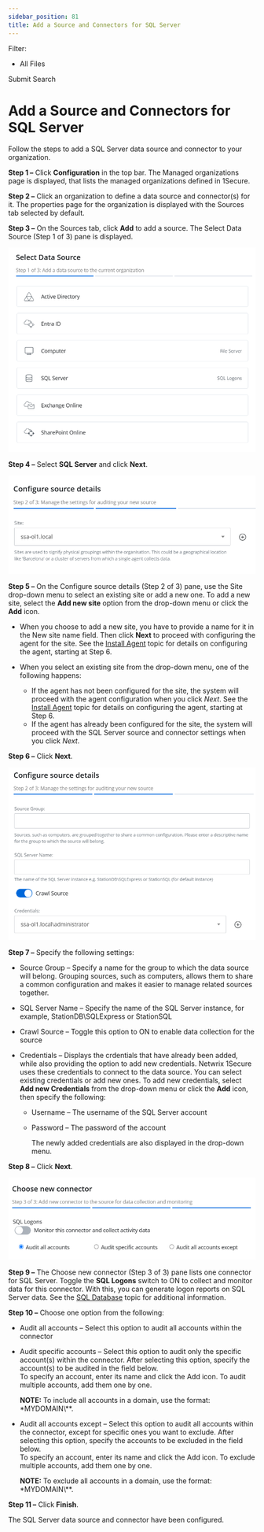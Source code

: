 ```yaml
---
sidebar_position: 81
title: Add a Source and Connectors for SQL Server
---
```


Filter: 

* All Files

Submit Search

# Add a Source and Connectors for SQL Server

Follow the steps to add a SQL Server data source and connector to your organization.

**Step 1 –** Click **Configuration** in the top bar. The Managed organizations page is displayed, that lists the managed organizations defined in 1Secure.

**Step 2 –** Click an organization to define a data source and connector(s) for it. The properties page for the organization is displayed with the Sources tab selected by default.

**Step 3 –** On the Sources tab, click **Add** to add a source. The Select Data Source (Step 1 of 3) pane is displayed.

![Select Data Source (Step 1 of 3) pane](../../../../Resources/Images/1Secure/AddSources_Exchange.png "Select Data Source (Step 1 of 3) pane")

**Step 4 –** Select **SQL Server** and click **Next**.

![Configure Source Details (Step 2 of 3) pane](../../../../Resources/Images/1Secure/ConfigureSourceDetails(Step2-3).png "Configure Source Details (Step 2 of 3) pane")

**Step 5 –** On the Configure source details (Step 2 of 3) pane, use the Site drop-down menu to select an existing site or add a new one. To add a new site, select the **Add new site** option from the drop-down menu or click the **Add** icon.

* When you choose to add a new site, you have to provide a name for it in the New site name field. Then click **Next** to proceed with configuring the agent for the site. See the [Install Agent](../../../Install/InstallAgent "Install Agent") topic for details on configuring the agent, starting at Step 6.
* When you select an existing site from the drop-down menu, one of the following happens:

  * If the agent has not been configured for the site, the system will proceed with the agent configuration when you click *Next*. See the [Install Agent](../../../Install/InstallAgent "Install Agent") topic for details on configuring the agent, starting at Step 6.
  * If the agent has already been configured for the site, the system will proceed with the SQL Server source and connector settings when you click *Next*.

**Step 6 –** Click **Next**.

![Configure Source Details (Step 2 of 3) pane](../../../../Resources/Images/1Secure/ConfigureSourceDetails(Step2-3)a.png "Configure Source Details (Step 2 of 3) pane")

**Step 7 –** Specify the following settings:

* Source Group – Specify a name for the group to which the data source will belong. Grouping sources, such as computers, allows them to share a common configuration and makes it easier to manage related sources together.
* SQL Server Name – Specify the name of the SQL Server instance, for example, StationDB\SQLExpress or StationSQL
* Crawl Source – Toggle this option to ON to enable data collection for the source
* Credentials – Displays the crdentials that have already been added, while also providing the option to add new credentials. Netwrix 1Secure uses these credentials to connect to the data source. You can select existing credentials or add new ones. To add new credentials, select **Add new Credentials** from the drop-down menu or click the **Add** icon, then specify the following:

  * Username – The username of the SQL Server account
  * Password – The password of the account

    The newly added credentials are also displayed in the drop-down menu.

**Step 8 –** Click **Next**.

![Choose New Connector (Step 3 of 3) pane](../../../../Resources/Images/1Secure/ChooseNewConnector(Step3of3).png "Choose New Connector (Step 3 of 3) pane")

**Step 9 –** The Choose new connector (Step 3 of 3) pane lists one connector for SQL Server. Toggle the **SQL Logons** switch to ON to collect and monitor data for this connector. With this, you can generate logon reports on SQL Server data. See the [SQL Database](../../SearchAndReports/Activity#SQL "SQL Database") topic for additional information.

**Step 10 –** Choose one option from the following:

* Audit all accounts – Select this option to audit all accounts within the connector
* Audit specific accounts – Select this option to audit only the specific account(s) within the connector. After selecting this option, specify the account(s) to be audited in the field below.  
  To specify an account, enter its name and click the Add icon. To audit multiple accounts, add them one by one.

  **NOTE:** To include all accounts in a domain, use the format: *MYDOMAIN\\**.
* Audit all accounts except – Select this option to audit all accounts within the connector, except for specific ones you want to exclude. After selecting this option, specify the accounts to be excluded in the field below.  
  To specify an account, enter its name and click the Add icon. To exclude multiple accounts, add them one by one.

  **NOTE:** To exclude all accounts in a domain, use the format: *MYDOMAIN\\**.

**Step 11 –** Click **Finish**.

The SQL Server data source and connector have been configured.